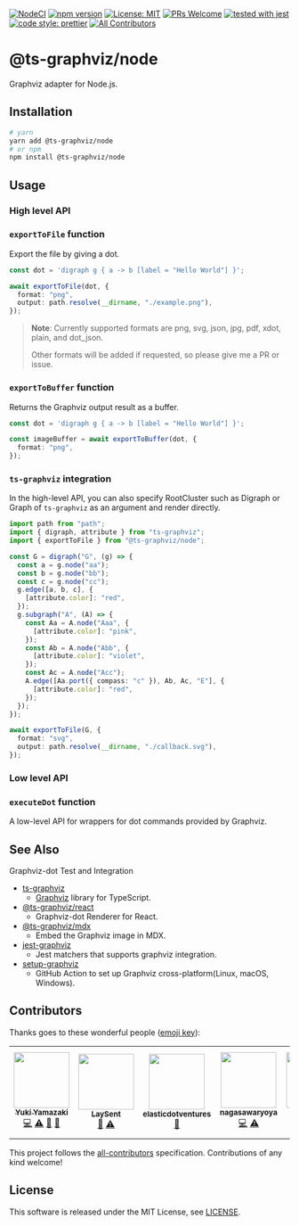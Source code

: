 [![NodeCI](https://github.com/ts-graphviz/node/workflows/NodeCI/badge.svg)](https://github.com/ts-graphviz/node/actions?workflow=NodeCI)
[![npm version](https://badge.fury.io/js/%40ts-graphviz%2Fnode.svg)](https://badge.fury.io/js/%40ts-graphviz%2Fnode)
[![License: MIT](https://img.shields.io/badge/License-MIT-yellow.svg)](https://opensource.org/licenses/MIT)
[![PRs Welcome](https://img.shields.io/badge/PRs-welcome-brightgreen.svg)](http://makeapullrequest.com)
[![tested with jest](https://img.shields.io/badge/tested_with-jest-99424f.svg)](https://github.com/facebook/jest)
[![code style: prettier](https://img.shields.io/badge/code_style-prettier-ff69b4.svg)](https://github.com/prettier/prettier)<!-- ALL-CONTRIBUTORS-BADGE:START - Do not remove or modify this section -->
[![All Contributors](https://img.shields.io/badge/all_contributors-6-orange.svg?style=flat-square)](#contributors-)
<!-- ALL-CONTRIBUTORS-BADGE:END -->

# @ts-graphviz/node

Graphviz adapter for Node.js.

## Installation

```bash
# yarn
yarn add @ts-graphviz/node
# or npm
npm install @ts-graphviz/node
```

## Usage

### High level API

### `exportToFile` function

Export the file by giving a dot.

```typescript
const dot = 'digraph g { a -> b [label = "Hello World"] }';

await exportToFile(dot, {
  format: "png",
  output: path.resolve(__dirname, "./example.png"),
});
```

> **Note**: Currently supported formats are png, svg, json, jpg, pdf, xdot, plain, and dot_json.
>
> Other formats will be added if requested, so please give me a PR or issue.

### `exportToBuffer` function

Returns the Graphviz output result as a buffer.

```typescript
const dot = 'digraph g { a -> b [label = "Hello World"] }';

const imageBuffer = await exportToBuffer(dot, {
  format: "png",
});
```

### `ts-graphviz` integration

In the high-level API, you can also specify RootCluster such as Digraph or Graph of `ts-graphviz` as an argument and render directly.

```typescript
import path from "path";
import { digraph, attribute } from "ts-graphviz";
import { exportToFile } from "@ts-graphviz/node";

const G = digraph("G", (g) => {
  const a = g.node("aa");
  const b = g.node("bb");
  const c = g.node("cc");
  g.edge([a, b, c], {
    [attribute.color]: "red",
  });
  g.subgraph("A", (A) => {
    const Aa = A.node("Aaa", {
      [attribute.color]: "pink",
    });
    const Ab = A.node("Abb", {
      [attribute.color]: "violet",
    });
    const Ac = A.node("Acc");
    A.edge([Aa.port({ compass: "c" }), Ab, Ac, "E"], {
      [attribute.color]: "red",
    });
  });
});

await exportToFile(G, {
  format: "svg",
  output: path.resolve(__dirname, "./callback.svg"),
});
```

### Low level API

### `executeDot` function

A low-level API for wrappers for dot commands provided by Graphviz.

## See Also

Graphviz-dot Test and Integration

- [ts-graphviz](https://github.com/ts-graphviz/ts-graphviz)
  - [Graphviz](https://graphviz.gitlab.io/) library for TypeScript.
- [@ts-graphviz/react](https://github.com/ts-graphviz/react)
  - Graphviz-dot Renderer for React.
- [@ts-graphviz/mdx](https://github.com/ts-graphviz/mdx)
  - Embed the Graphviz image in MDX.
- [jest-graphviz](https://github.com/ts-graphviz/jest-graphviz)
  - Jest matchers that supports graphviz integration.
- [setup-graphviz](https://github.com/ts-graphviz/setup-graphviz)
  - GitHub Action to set up Graphviz cross-platform(Linux, macOS, Windows).

## Contributors

Thanks goes to these wonderful people ([emoji key](https://allcontributors.org/docs/en/emoji-key)):

<!-- ALL-CONTRIBUTORS-LIST:START - Do not remove or modify this section -->
<!-- prettier-ignore-start -->
<!-- markdownlint-disable -->
<table>
  <tr>
    <td align="center"><a href="http://blog.kamiazya.tech/"><img src="https://avatars0.githubusercontent.com/u/35218186?v=4?s=100" width="100px;" alt=""/><br /><sub><b>Yuki Yamazaki</b></sub></a><br /><a href="https://github.com/ts-graphviz/ts-graphviz/commits?author=kamiazya" title="Code">💻</a> <a href="https://github.com/ts-graphviz/ts-graphviz/commits?author=kamiazya" title="Tests">⚠️</a> <a href="https://github.com/ts-graphviz/ts-graphviz/commits?author=kamiazya" title="Documentation">📖</a> <a href="#ideas-kamiazya" title="Ideas, Planning, & Feedback">🤔</a></td>
    <td align="center"><a href="https://laysent.com"><img src="https://avatars2.githubusercontent.com/u/1191606?v=4?s=100" width="100px;" alt=""/><br /><sub><b>LaySent</b></sub></a><br /><a href="https://github.com/ts-graphviz/ts-graphviz/issues?q=author%3Alaysent" title="Bug reports">🐛</a> <a href="https://github.com/ts-graphviz/ts-graphviz/commits?author=laysent" title="Tests">⚠️</a></td>
    <td align="center"><a href="https://github.com/elasticdotventures"><img src="https://avatars0.githubusercontent.com/u/35611074?v=4?s=100" width="100px;" alt=""/><br /><sub><b>elasticdotventures</b></sub></a><br /><a href="https://github.com/ts-graphviz/ts-graphviz/commits?author=elasticdotventures" title="Documentation">📖</a></td>
    <td align="center"><a href="https://github.com/nagasawaryoya"><img src="https://avatars.githubusercontent.com/u/53528726?v=4?s=100" width="100px;" alt=""/><br /><sub><b>nagasawaryoya</b></sub></a><br /><a href="https://github.com/ts-graphviz/ts-graphviz/commits?author=nagasawaryoya" title="Code">💻</a> <a href="https://github.com/ts-graphviz/ts-graphviz/commits?author=nagasawaryoya" title="Tests">⚠️</a></td>
    <td align="center"><a href="https://github.com/tokidrill"><img src="https://avatars.githubusercontent.com/u/42460318?v=4?s=100" width="100px;" alt=""/><br /><sub><b>YukiSasaki</b></sub></a><br /><a href="https://github.com/ts-graphviz/ts-graphviz/commits?author=tokidrill" title="Code">💻</a> <a href="https://github.com/ts-graphviz/ts-graphviz/commits?author=tokidrill" title="Tests">⚠️</a></td>
    <td align="center"><a href="https://github.com/ChristianMurphy"><img src="https://avatars.githubusercontent.com/u/3107513?v=4?s=100" width="100px;" alt=""/><br /><sub><b>Christian Murphy</b></sub></a><br /><a href="https://github.com/ts-graphviz/ts-graphviz/commits?author=ChristianMurphy" title="Code">💻</a> <a href="#ideas-ChristianMurphy" title="Ideas, Planning, & Feedback">🤔</a> <a href="https://github.com/ts-graphviz/ts-graphviz/commits?author=ChristianMurphy" title="Documentation">📖</a></td>
  </tr>
</table>

<!-- markdownlint-restore -->
<!-- prettier-ignore-end -->

<!-- ALL-CONTRIBUTORS-LIST:END -->

This project follows the [all-contributors](https://github.com/all-contributors/all-contributors)
specification. Contributions of any kind welcome!

## License

This software is released under the MIT License, see [LICENSE](./LICENSE).
